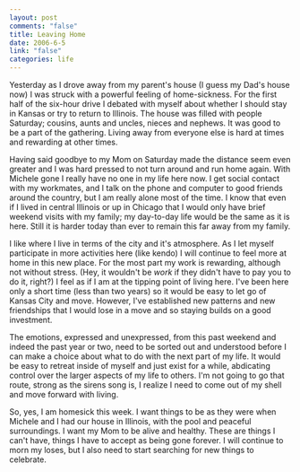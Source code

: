 ```yaml
--- 
layout: post
comments: "false"
title: Leaving Home
date: 2006-6-5
link: "false"
categories: life
---
```

Yesterday as I drove away from my parent's house (I guess my Dad's house now) I was struck with a powerful feeling of home-sickness. For the first half of the six-hour drive I debated with myself about whether I should stay in Kansas or try to return to Illinois. The house was filled with people Saturday; cousins, aunts and uncles, nieces and nephews. It was good to be a part of the gathering. Living away from everyone else is hard at times and rewarding at other times.

Having said goodbye to my Mom on Saturday made the distance seem even greater and I was hard pressed to not turn around and run home again. With Michele gone I really have no one in my life here now. I get social contact with my workmates, and I talk on the phone and computer to good friends around the country, but I am really alone most of the time. I know that even if I lived in central Illinois or up in Chicago that I would only have brief weekend visits with my family; my day-to-day life would be the same as it is here. Still it is harder today than ever to remain this far away from my family.

I like where I live in terms of the city and it's atmosphere. As I let myself participate in more activities here (like kendo) I will continue to feel more at home in this new place. For the most part my work is rewarding, although not without stress. (Hey, it wouldn't be <i>work</i> if they didn't have to pay you to do it, right?) I feel as if I am at the tipping point of living here. I've been here only a short time (less than two years) so it would be easy to let go of Kansas City and move. However, I've established new patterns and new friendships that I would lose in a move and so staying builds on a good investment.

The emotions, expressed and unexpressed, from this past weekend and indeed the past year or two, need to be sorted out and understood before I can make a choice about what to do with the next part of my life. It would be easy to retreat inside of myself and just exist for a while, abdicating control over the larger aspects of my life to others. I'm not going to go that route, strong as the sirens song is, I realize I need to come out of my shell and move forward with living.

So, yes, I am homesick this week. I want things to be as they were when Michele and I had our house in Illinois, with the pool and peaceful surroundings. I want my Mom to be alive and healthy. These are things I can't have, things I have to accept as being gone forever. I will continue to morn my loses, but I also need to start searching for new things to celebrate.
